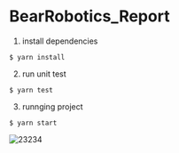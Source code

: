 # BearRobotics_Report

1. install dependencies

```
$ yarn install
```

2. run unit test

```
$ yarn test
```

3. runnging project

```
$ yarn start
```

![23234](https://user-images.githubusercontent.com/42686784/168023555-786fbc3b-c320-4ffc-90fe-fe6fae675c62.png)
